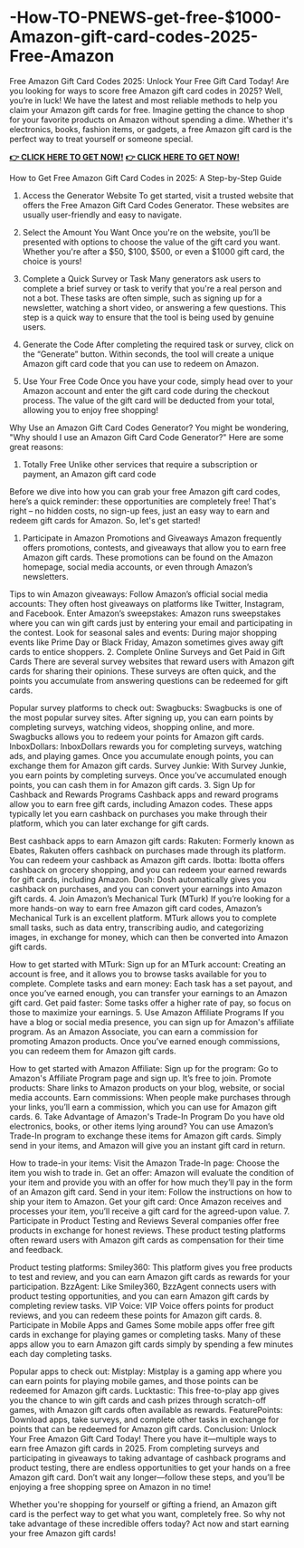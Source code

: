 # -How-TO-PNEWS-get-free-$1000-Amazon-gift-card-codes-2025-Free-Amazon

Free Amazon Gift Card Codes 2025: Unlock Your Free Gift Card Today!
Are you looking for ways to score free Amazon gift card codes in 2025? Well, you’re in luck! We have the latest and most reliable methods to help you claim your Amazon gift cards for free. Imagine getting the chance to shop for your favorite products on Amazon without spending a dime. Whether it's electronics, books, fashion items, or gadgets, a free Amazon gift card is the perfect way to treat yourself or someone special.

**[👉 CLICK HERE TO GET NOW!](https://proofferzoness.com//Amazon )**
**[👉 CLICK HERE TO GET NOW!](https://proofferzoness.com//Amazon )**

How to Get Free Amazon Gift Card Codes in 2025: A Step-by-Step Guide

1. Access the Generator Website
To get started, visit a trusted website that offers the Free Amazon Gift Card Codes Generator. These websites are usually user-friendly and easy to navigate.

2. Select the Amount You Want
Once you're on the website, you’ll be presented with options to choose the value of the gift card you want. Whether you're after a $50, $100, $500, or even a $1000 gift card, the choice is yours!

3. Complete a Quick Survey or Task
Many generators ask users to complete a brief survey or task to verify that you're a real person and not a bot. These tasks are often simple, such as signing up for a newsletter, watching a short video, or answering a few questions. This step is a quick way to ensure that the tool is being used by genuine users.

4. Generate the Code
After completing the required task or survey, click on the “Generate” button. Within seconds, the tool will create a unique Amazon gift card code that you can use to redeem on Amazon.

5. Use Your Free Code
Once you have your code, simply head over to your Amazon account and enter the gift card code during the checkout process. The value of the gift card will be deducted from your total, allowing you to enjoy free shopping!

Why Use an Amazon Gift Card Codes Generator?
You might be wondering, "Why should I use an Amazon Gift Card Code Generator?" Here are some great reasons:

1. Totally Free
Unlike other services that require a subscription or payment, an Amazon gift card code

Before we dive into how you can grab your free Amazon gift card codes, here’s a quick reminder: these opportunities are completely free! That's right – no hidden costs, no sign-up fees, just an easy way to earn and redeem gift cards for Amazon. So, let's get started!

1. Participate in Amazon Promotions and Giveaways
Amazon frequently offers promotions, contests, and giveaways that allow you to earn free Amazon gift cards. These promotions can be found on the Amazon homepage, social media accounts, or even through Amazon’s newsletters.

Tips to win Amazon giveaways:
Follow Amazon’s official social media accounts: They often host giveaways on platforms like Twitter, Instagram, and Facebook.
Enter Amazon’s sweepstakes: Amazon runs sweepstakes where you can win gift cards just by entering your email and participating in the contest.
Look for seasonal sales and events: During major shopping events like Prime Day or Black Friday, Amazon sometimes gives away gift cards to entice shoppers.
2. Complete Online Surveys and Get Paid in Gift Cards
There are several survey websites that reward users with Amazon gift cards for sharing their opinions. These surveys are often quick, and the points you accumulate from answering questions can be redeemed for gift cards.

Popular survey platforms to check out:
Swagbucks: Swagbucks is one of the most popular survey sites. After signing up, you can earn points by completing surveys, watching videos, shopping online, and more. Swagbucks allows you to redeem your points for Amazon gift cards.
InboxDollars: InboxDollars rewards you for completing surveys, watching ads, and playing games. Once you accumulate enough points, you can exchange them for Amazon gift cards.
Survey Junkie: With Survey Junkie, you earn points by completing surveys. Once you’ve accumulated enough points, you can cash them in for Amazon gift cards.
3. Sign Up for Cashback and Rewards Programs
Cashback apps and reward programs allow you to earn free gift cards, including Amazon codes. These apps typically let you earn cashback on purchases you make through their platform, which you can later exchange for gift cards.

Best cashback apps to earn Amazon gift cards:
Rakuten: Formerly known as Ebates, Rakuten offers cashback on purchases made through its platform. You can redeem your cashback as Amazon gift cards.
Ibotta: Ibotta offers cashback on grocery shopping, and you can redeem your earned rewards for gift cards, including Amazon.
Dosh: Dosh automatically gives you cashback on purchases, and you can convert your earnings into Amazon gift cards.
4. Join Amazon’s Mechanical Turk (MTurk)
If you’re looking for a more hands-on way to earn free Amazon gift card codes, Amazon’s Mechanical Turk is an excellent platform. MTurk allows you to complete small tasks, such as data entry, transcribing audio, and categorizing images, in exchange for money, which can then be converted into Amazon gift cards.

How to get started with MTurk:
Sign up for an MTurk account: Creating an account is free, and it allows you to browse tasks available for you to complete.
Complete tasks and earn money: Each task has a set payout, and once you’ve earned enough, you can transfer your earnings to an Amazon gift card.
Get paid faster: Some tasks offer a higher rate of pay, so focus on those to maximize your earnings.
5. Use Amazon Affiliate Programs
If you have a blog or social media presence, you can sign up for Amazon's affiliate program. As an Amazon Associate, you can earn a commission for promoting Amazon products. Once you’ve earned enough commissions, you can redeem them for Amazon gift cards.

How to get started with Amazon Affiliate:
Sign up for the program: Go to Amazon's Affiliate Program page and sign up. It’s free to join.
Promote products: Share links to Amazon products on your blog, website, or social media accounts.
Earn commissions: When people make purchases through your links, you’ll earn a commission, which you can use for Amazon gift cards.
6. Take Advantage of Amazon's Trade-In Program
Do you have old electronics, books, or other items lying around? You can use Amazon’s Trade-In program to exchange these items for Amazon gift cards. Simply send in your items, and Amazon will give you an instant gift card in return.

How to trade-in your items:
Visit the Amazon Trade-In page: Choose the item you wish to trade in.
Get an offer: Amazon will evaluate the condition of your item and provide you with an offer for how much they’ll pay in the form of an Amazon gift card.
Send in your item: Follow the instructions on how to ship your item to Amazon.
Get your gift card: Once Amazon receives and processes your item, you’ll receive a gift card for the agreed-upon value.
7. Participate in Product Testing and Reviews
Several companies offer free products in exchange for honest reviews. These product testing platforms often reward users with Amazon gift cards as compensation for their time and feedback.

Product testing platforms:
Smiley360: This platform gives you free products to test and review, and you can earn Amazon gift cards as rewards for your participation.
BzzAgent: Like Smiley360, BzzAgent connects users with product testing opportunities, and you can earn Amazon gift cards by completing review tasks.
VIP Voice: VIP Voice offers points for product reviews, and you can redeem these points for Amazon gift cards.
8. Participate in Mobile Apps and Games
Some mobile apps offer free gift cards in exchange for playing games or completing tasks. Many of these apps allow you to earn Amazon gift cards simply by spending a few minutes each day completing tasks.

Popular apps to check out:
Mistplay: Mistplay is a gaming app where you can earn points for playing mobile games, and those points can be redeemed for Amazon gift cards.
Lucktastic: This free-to-play app gives you the chance to win gift cards and cash prizes through scratch-off games, with Amazon gift cards often available as rewards.
FeaturePoints: Download apps, take surveys, and complete other tasks in exchange for points that can be redeemed for Amazon gift cards.
Conclusion: Unlock Your Free Amazon Gift Card Today!
There you have it—multiple ways to earn free Amazon gift cards in 2025. From completing surveys and participating in giveaways to taking advantage of cashback programs and product testing, there are endless opportunities to get your hands on a free Amazon gift card. Don’t wait any longer—follow these steps, and you’ll be enjoying a free shopping spree on Amazon in no time!

Whether you're shopping for yourself or gifting a friend, an Amazon gift card is the perfect way to get what you want, completely free. So why not take advantage of these incredible offers today? Act now and start earning your free Amazon gift cards!
